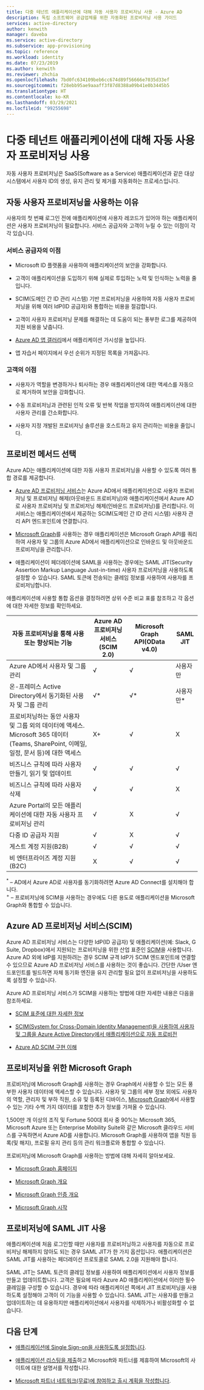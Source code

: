 ```yaml
---
title: 다중 테넌트 애플리케이션에 대해 자동 사용자 프로비저닝 사용 - Azure AD
description: 독립 소프트웨어 공급업체를 위한 자동화된 프로비저닝 사용 가이드
services: active-directory
author: kenwith
manager: daveba
ms.service: active-directory
ms.subservice: app-provisioning
ms.topic: reference
ms.workload: identity
ms.date: 07/23/2019
ms.author: kenwith
ms.reviewer: zhchia
ms.openlocfilehash: 7bd0fc634109beb6cc674d89f56666e7035d33ef
ms.sourcegitcommit: f28ebb95ae9aaaff3f87d8388a09b41e0b3445b5
ms.translationtype: HT
ms.contentlocale: ko-KR
ms.lasthandoff: 03/29/2021
ms.locfileid: "99255698"
---
```

# <a name="enable-automatic-user-provisioning-for-your-multi-tenant-application"></a>다중 테넌트 애플리케이션에 대해 자동 사용자 프로비저닝 사용

자동 사용자 프로비저닝은 SaaS(Software as a Service) 애플리케이션과 같은 대상 시스템에서 사용자 ID의 생성, 유지 관리 및 제거를 자동화하는 프로세스입니다.

## <a name="why-enable-automatic-user-provisioning"></a>자동 사용자 프로비저닝을 사용하는 이유

사용자의 첫 번째 로그인 전에 애플리케이션에 사용자 레코드가 있어야 하는 애플리케이션은 사용자 프로비저닝이 필요합니다. 서비스 공급자와 고객이 누릴 수 있는 이점이 각각 있습니다.

### <a name="benefits-to-you-as-the-service-provider"></a>서비스 공급자의 이점

* Microsoft ID 플랫폼을 사용하여 애플리케이션의 보안을 강화합니다.

* 고객이 애플리케이션을 도입하기 위해 실제로 투입하는 노력 및 인식하는 노력을 줄입니다.

* SCIM(도메인 간 ID 관리 시스템) 기반 프로비저닝을 사용하여 자동 사용자 프로비저닝을 위해 여러 IdP(ID 공급자)와 통합하는 비용을 절감합니다.

* 고객이 사용자 프로비저닝 문제를 해결하는 데 도움이 되는 풍부한 로그를 제공하여 지원 비용을 낮춥니다.

* [Azure AD 앱 갤러리](https://azuremarketplace.microsoft.com/marketplace/apps)에서 애플리케이션 가시성을 높입니다.

* 앱 자습서 페이지에서 우선 순위가 지정된 목록을 가져옵니다.

### <a name="benefits-to-your-customers"></a>고객의 이점

* 사용자가 역할을 변경하거나 퇴사하는 경우 애플리케이션에 대한 액세스를 자동으로 제거하여 보안을 강화합니다.

* 수동 프로비저닝과 관련된 인적 오류 및 반복 작업을 방지하여 애플리케이션에 대한 사용자 관리를 간소화합니다.

* 사용자 지정 개발된 프로비저닝 솔루션을 호스트하고 유지 관리하는 비용을 줄입니다.

## <a name="choose-a-provisioning-method"></a>프로비전 메서드 선택

Azure AD는 애플리케이션에 대한 자동 사용자 프로비저닝을 사용할 수 있도록 여러 통합 경로를 제공합니다.

* [Azure AD 프로비저닝 서비스](../app-provisioning/user-provisioning.md)는 Azure AD에서 애플리케이션으로 사용자 프로비저닝 및 프로비저닝 해제(아웃바운드 프로비저닝)와 애플리케이션에서 Azure AD로 사용자 프로비저닝 및 프로비저닝 해제(인바운드 프로비저닝)를 관리합니다. 이 서비스는 애플리케이션에서 제공하는 SCIM(도메인 간 ID 관리 시스템) 사용자 관리 API 엔드포인트에 연결합니다.

* [Microsoft Graph](/graph/)를 사용하는 경우 애플리케이션은 Microsoft Graph API를 쿼리하여 사용자 및 그룹의 Azure AD에서 애플리케이션으로 인바운드 및 아웃바운드 프로비저닝을 관리합니다.

* 애플리케이션이 페더레이션에 SAML을 사용하는 경우에는 SAML JIT(Security Assertion Markup Language Just-in-time) 사용자 프로비저닝을 사용하도록 설정할 수 있습니다. SAML 토큰에 전송되는 클레임 정보를 사용하여 사용자를 프로비저닝합니다.

애플리케이션에 사용할 통합 옵션을 결정하려면 상위 수준 비교 표를 참조하고 각 옵션에 대한 자세한 정보를 확인하세요.

| 자동 프로비저닝을 통해 사용 또는 향상되는 기능| Azure AD 프로비저닝 서비스(SCIM 2.0)| Microsoft Graph API(OData v4.0)| SAML JIT |
|---|---|---|---|
| Azure AD에서 사용자 및 그룹 관리| √| √| 사용자만 |
| 온-프레미스 Active Directory에서 동기화된 사용자 및 그룹 관리| √*| √*| 사용자만* |
| 프로비저닝하는 동안 사용자 및 그룹 외의 데이터에 액세스. Microsoft 365 데이터(Teams, SharePoint, 이메일, 일정, 문서 등)에 대한 액세스| X+| √| X |
| 비즈니스 규칙에 따라 사용자 만들기, 읽기 및 업데이트| √| √| √ |
| 비즈니스 규칙에 따라 사용자 삭제| √| √| X |
| Azure Portal의 모든 애플리케이션에 대한 자동 사용자 프로비저닝 관리| √| X| √ |
| 다중 ID 공급자 지원| √| X| √ |
| 게스트 계정 지원(B2B)| √| √| √ |
| 비 엔터프라이즈 계정 지원(B2C)| X| √| √ |

<sup>*</sup> – AD에서 Azure AD로 사용자를 동기화하려면 Azure AD Connect를 설치해야 합니다.  
<sup>+</sup > – 프로비저닝에 SCIM을 사용하는 경우에도 다른 용도로 애플리케이션을 Microsoft Graph와 통합할 수 있습니다.

## <a name="azure-ad-provisioning-service-scim"></a>Azure AD 프로비저닝 서비스(SCIM)

Azure AD 프로비저닝 서비스는 다양한 IdP(ID 공급자) 및 애플리케이션(예: Slack, G Suite, Dropbox)에서 지원되는 프로비저닝을 위한 산업 표준인 [SCIM](https://aka.ms/SCIMOverview)을 사용합니다. Azure AD 외에 IdP를 지원하려는 경우 SCIM 규격 IdP가 SCIM 엔드포인트에 연결할 수 있으므로 Azure AD 프로비저닝 서비스를 사용하는 것이 좋습니다. 간단한 /User 엔드포인트를 빌드하면 자체 동기화 엔진을 유지 관리할 필요 없이 프로비저닝을 사용하도록 설정할 수 있습니다. 

Azure AD 프로비저닝 서비스가 SCIM을 사용하는 방법에 대한 자세한 내용은 다음을 참조하세요. 

* [SCIM 표준에 대한 자세한 정보](https://aka.ms/SCIMOverview)

* [SCIM(System for Cross-Domain Identity Management)을 사용하여 사용자 및 그룹을 Azure Active Directory에서 애플리케이션으로 자동 프로비전](../app-provisioning/use-scim-to-provision-users-and-groups.md)

* [Azure AD SCIM 구현 이해](../app-provisioning/use-scim-to-provision-users-and-groups.md)

## <a name="microsoft-graph-for-provisioning"></a>프로비저닝을 위한 Microsoft Graph

프로비저닝에 Microsoft Graph를 사용하는 경우 Graph에서 사용할 수 있는 모든 풍부한 사용자 데이터에 액세스할 수 있습니다. 사용자 및 그룹의 세부 정보 외에도 사용자의 역할, 관리자 및 부하 직원, 소유 및 등록된 디바이스, [Microsoft Graph](/graph/api/overview)에서 사용할 수 있는 기타 수백 가지 데이터를 포함한 추가 정보를 가져올 수 있습니다. 

1,500만 개 이상의 조직 및 Fortune 500대 회사 중 90%는 Microsoft 365, Microsoft Azure 또는 Enterprise Mobility Suite와 같은 Microsoft 클라우드 서비스를 구독하면서 Azure AD를 사용합니다. Microsoft Graph를 사용하여 앱을 직원 등록(및 해지), 프로필 유지 관리 등의 관리 워크플로와 통합할 수 있습니다. 

프로비저닝에 Microsoft Graph를 사용하는 방법에 대해 자세히 알아보세요.

* [Microsoft Graph 홈페이지](https://developer.microsoft.com/graph)

* [Microsoft Graph 개요](/graph/overview)

* [Microsoft Graph 인증 개요](/graph/auth/)

* [Microsoft Graph 시작](https://developer.microsoft.com/graph/get-started)

## <a name="using-saml-jit-for-provisioning"></a>프로비저닝에 SAML JIT 사용

애플리케이션에 처음 로그인할 때만 사용자를 프로비저닝하고 사용자를 자동으로 프로비저닝 해제하지 않아도 되는 경우 SAML JIT가 한 가지 옵션입니다. 애플리케이션은 SAML JIT를 사용하는 페더레이션 프로토콜로 SAML 2.0을 지원해야 합니다.

SAML JIT는 SAML 토큰의 클레임 정보를 사용하여 애플리케이션에서 사용자 정보를 만들고 업데이트합니다. 고객은 필요에 따라 Azure AD 애플리케이션에서 이러한 필수 클레임을 구성할 수 있습니다. 경우에 따라 애플리케이션 쪽에서 JIT 프로비저닝을 사용하도록 설정해야 고객이 이 기능을 사용할 수 있습니다. SAML JIT는 사용자를 만들고 업데이트하는 데 유용하지만 애플리케이션에서 사용자를 삭제하거나 비활성화할 수 없습니다.

## <a name="next-steps"></a>다음 단계

* [애플리케이션에 Single Sign-on을 사용하도록 설정합니다](../develop/v2-howto-app-gallery-listing.md).

* [애플리케이션 리스팅을 제출](https://microsoft.sharepoint.com/teams/apponboarding/Apps/SitePages/Default.aspx)하고 Microsoft와 파트너를 제휴하여 Microsoft의 사이트에 대한 설명서를 작성합니다.

* [Microsoft 파트너 네트워크(무료)에 참여하고 출시 계획을 작성합니다](https://partner.microsoft.com/explore/commercial).
